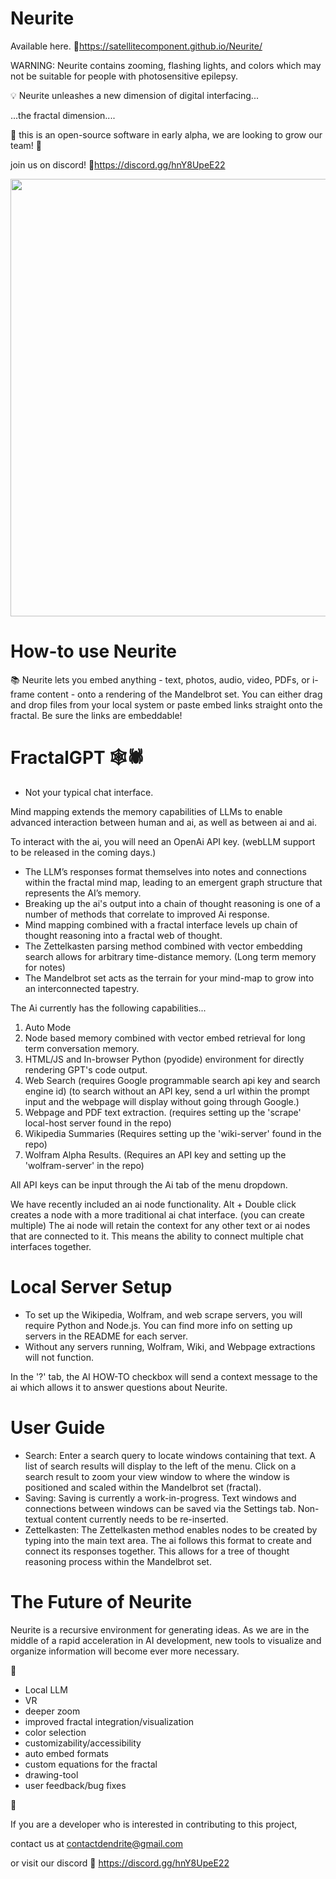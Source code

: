 # Neurite
Available here.
🔗https://satellitecomponent.github.io/Neurite/

WARNING: Neurite contains zooming, flashing lights, and colors which may not be suitable for people with photosensitive epilepsy.


💡 Neurite unleashes a new dimension of digital interfacing... 


...the fractal dimension....


🚧 this is an open-source software in early alpha, we are looking to grow our team! 🚧

join us on discord!
🔗https://discord.gg/hnY8UpeE22

<img src="https://github.com/satellitecomponent/Neurite/assets/129367899/0c988328-3d18-4813-b27b-4eb60f835bbe" width="700">

# How-to use Neurite

📚 Neurite lets you embed anything - text, photos, audio, video, PDFs, or i-frame content - onto a rendering of the Mandelbrot set. You can either drag and drop files from your local system or paste embed links straight onto the fractal. Be sure the links are embeddable!

# FractalGPT 🕸️🕷️

- Not your typical chat interface.

Mind mapping extends the memory capabilities of LLMs to enable advanced interaction between human and ai, as well as between ai and ai.

To interact with the ai, you will need an OpenAi API key. (webLLM support to be released in the coming days.)

- The LLM’s responses format themselves into notes and connections within the fractal mind map, leading to an emergent graph structure that represents the AI’s memory.
- Breaking up the ai's output into a chain of thought reasoning is one of a number of methods that correlate to improved Ai response.
- Mind mapping combined with a fractal interface levels up chain of thought reasoning into a fractal web of thought.
- The Zettelkasten parsing method combined with vector embedding search allows for arbitrary time-distance memory. (Long term memory for notes)
- The Mandelbrot set acts as the terrain for your mind-map to grow into an interconnected tapestry.


The Ai currently has the following capabilities... 

1. Auto Mode
2. Node based memory combined with vector embed retrieval for long term conversation memory.
3. HTML/JS and In-browser Python (pyodide) environment for directly rendering GPT's code output.
4. Web Search (requires Google programmable search api key and search engine id)
(to search without an API key, send a url within the prompt input and the webpage will display without going through Google.)
5. Webpage and PDF text extraction. (requires setting up the 'scrape' local-host server found in the repo)
6. Wikipedia Summaries (Requires setting up the 'wiki-server' found in the repo)
7. Wolfram Alpha Results. (Requires an API key and setting up the 'wolfram-server' in the repo)

All API keys can be input through the Ai tab of the menu dropdown.

We have recently included an ai node functionality.
Alt + Double click creates a node with a more traditional ai chat interface. (you can create multiple)
The ai node will retain the context for any other text or ai nodes that are connected to it. This means the ability to connect multiple chat interfaces together.

# Local Server Setup
- To set up the Wikipedia, Wolfram, and web scrape servers, you will require Python and Node.js. You can find more info on setting up servers in the README for each server.
- Without any servers running, Wolfram, Wiki, and Webpage extractions will not function.

In the '?' tab, the AI HOW-TO checkbox will send a context message to the ai which allows it to answer questions about Neurite.

# User Guide
- Search: Enter a search query to locate windows containing that text. A list of search results will display to the left of the menu. Click on a search result to zoom your view window to where the window is positioned and scaled within the Mandelbrot set (fractal).
- Saving: Saving is currently a work-in-progress. Text windows and connections between windows can be saved via the Settings tab. Non-textual content currently needs to be re-inserted.
- Zettelkasten: The Zettelkasten method enables nodes to be created by typing into the main text area. The ai follows this format to create and connect its responses together. This allows for a tree of thought reasoning process within the Mandelbrot set.

# The Future of Neurite


Neurite is a recursive environment for generating ideas. As we are in the middle of a rapid acceleration in AI development, new tools to visualize and organize information will become ever more necessary.

🚧
- Local LLM
- VR
- deeper zoom
- improved fractal integration/visualization
- color selection
- customizability/accessibility
- auto embed formats
- custom equations for the fractal
- drawing-tool
- user feedback/bug fixes

🚧

If you are a developer who is interested in contributing to this project,

contact us at
contactdendrite@gmail.com

or visit our discord
🔗 https://discord.gg/hnY8UpeE22
